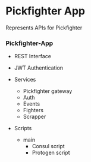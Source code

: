 # Pickfighter App

Represents APIs for Pickfighter

### Pickfighter-App

-   REST Interface
-   JWT Authentication
-   Services
    -   Pickfighter gateway
    -   Auth
    -   Events
    -   Fighters
    -   Scrapper

-   Scripts
    -   main
        -   Consul script
        -   Protogen script

